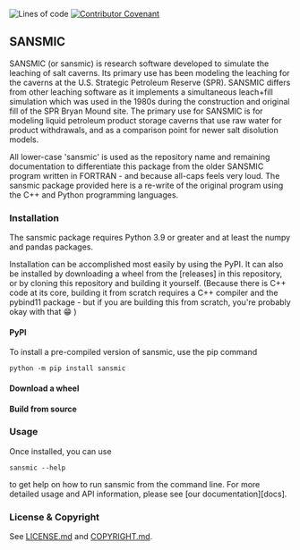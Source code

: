 ![Lines of code](https://sloc.xyz/github/sandialabs/sansmic/?category=code)
[![Contributor Covenant](https://img.shields.io/badge/Contributor%20Covenant-2.1-4baaaa.svg)](CODE_OF_CONDUCT.md)

## SANSMIC

SANSMIC (or sansmic) is research software developed to simulate the 
leaching of salt caverns.
Its primary use has been modeling the leaching for the caverns at the 
U.S. Strategic Petroleum Reserve (SPR). 
SANSMIC differs from other leaching software as it implements a 
simultaneous leach+fill simulation which was used in the 1980s during the
construction and original fill of the SPR Bryan Mound site. The primary 
use for SANSMIC is for modeling liquid petroleum product storage caverns
that use raw water for product withdrawals, and as a comparison point for
newer salt disolution models.

All lower-case 'sansmic' is used as the repository name and remaining
documentation to differentiate this package from the older SANSMIC
program written in FORTRAN - and because all-caps feels very loud. 
The sansmic package provided here is a re-write of the original program 
using the C++ and Python programming languages.


### Installation
The sansmic package requires Python 3.9 or greater and at least the 
numpy and pandas packages.

Installation can be accomplished most easily by using the PyPI. 
It can also be installed by downloading a wheel from the [releases] 
in this repository, or by cloning this repository and building it
yourself. (Because there is C++ code at its core, building it from
scratch requires a C++ compiler and the pybind11 package - but 
if you are building this from scratch, you're probably okay with that
:grin: )


#### PyPI
To install a pre-compiled version of sansmic, use the pip command

    python -m pip install sansmic


#### Download a wheel


#### Build from source


### Usage

Once installed, you can use

    sansmic --help

to get help on how to run sansmic from the command line.
For more detailed usage and API information, please see
[our documentation][docs].


### License & Copyright
See [LICENSE.md](LICENSE.md) and [COPYRIGHT.md](COPYRIGHT.md).

